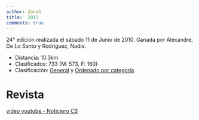 ```yaml
---
author: Zona5
title:  2011
comments: true
---
```

24° edición realizada el sábado 11 de Junio de 2010. Ganada por Alexandre, De Lo Santo y Rodriguez, Nadia.

* Distancia: 10.3km
* Clasificados: 733 (M: 573, F: 160)
* Clasificación: [General](/clasificacion/2011/2011.html) y [Ordenado por categoría](/clasificacion/2011/2011cat.html).

# Revista

[video youtube - Noticiero CS](https://www.youtube.com/watch?v=f6yRjPKhJv4)